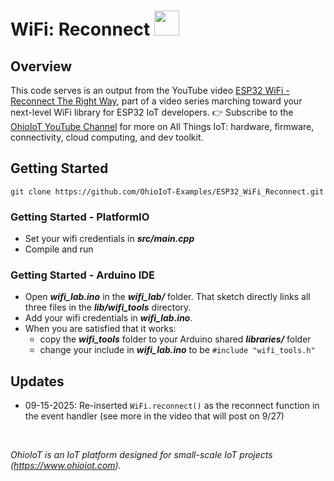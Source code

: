 # WiFi: Reconnect <img src="https://www.ohioiot.com/images/logo.jpg" width=40px >


## Overview
This code serves is an output from the YouTube video [ESP32 WiFi - Reconnect The Right Way](https://youtu.be/Ie_zWN5bujE), part of a video series marching toward your next-level WiFi library for ESP32 IoT developers.  👉 Subscribe to the [OhioIoT YouTube Channel](https://www.youtube.com/@OhioIoT?sub_confirmation=1) for more on All Things IoT: hardware, firmware, connectivity, cloud computing, and dev toolkit.



## Getting Started
```
git clone https://github.com/OhioIoT-Examples/ESP32_WiFi_Reconnect.git
```


### Getting Started - PlatformIO
- Set your wifi credentials in ***src/main.cpp***
- Compile and run


### Getting Started - Arduino IDE 
- Open ***wifi_lab.ino*** in the ***wifi_lab/*** folder.  That sketch directly links all three files in the ***lib/wifi_tools*** directory. 
- Add your wifi credentials in ***wifi_lab.ino***.
- When you are satisfied that it works:
  - copy the ***wifi_tools*** folder to your Arduino shared ***libraries/*** folder
  - change your include in ***wifi_lab.ino*** to be `#include "wifi_tools.h"`

## Updates
- 09-15-2025: Re-inserted `WiFi.reconnect()` as the reconnect function in the event handler (see more in the video that will post on 9/27)

<br>


*OhioIoT is an IoT platform designed for small-scale IoT projects (https://www.ohioiot.com).*

